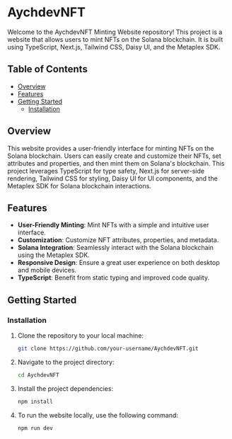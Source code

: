 # AychdevNFT

Welcome to the AychdevNFT Minting Website repository! This project is a website that allows users to mint NFTs on the Solana blockchain. It is built using TypeScript, Next.js, Tailwind CSS, Daisy UI, and the Metaplex SDK.

## Table of Contents

- [Overview](#overview)
- [Features](#features)
- [Getting Started](#getting-started)
  - [Installation](#installation)


## Overview

This website provides a user-friendly interface for minting NFTs on the Solana blockchain. Users can easily create and customize their NFTs, set attributes and properties, and then mint them on Solana's blockchain. This project leverages TypeScript for type safety, Next.js for server-side rendering, Tailwind CSS for styling, Daisy UI for UI components, and the Metaplex SDK for Solana blockchain interactions.

## Features

- **User-Friendly Minting**: Mint NFTs with a simple and intuitive user interface.
- **Customization**: Customize NFT attributes, properties, and metadata.
- **Solana Integration**: Seamlessly interact with the Solana blockchain using the Metaplex SDK.
- **Responsive Design**: Ensure a great user experience on both desktop and mobile devices.
- **TypeScript**: Benefit from static typing and improved code quality.

## Getting Started

### Installation

1. Clone the repository to your local machine:

   ```bash
   git clone https://github.com/your-username/AychdevNFT.git

2. Navigate to the project directory:
   ```bash
   cd AychdevNFT

4. Install the project dependencies:
   ```bash
   npm install

6. To run the website locally, use the following command:
   ```bash
   npm run dev


